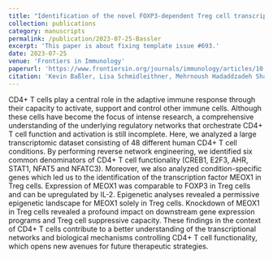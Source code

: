 ```yaml
---
title: "Identification of the novel FOXP3-dependent Treg cell transcription factor MEOX1 by high-dimensional analysis of human CD4+ T cells"
collection: publications
category: manuscripts
permalink: /publication/2023-07-25-Bassler
excerpt: 'This paper is about fixing template issue #693.'
date: 2023-07-25
venue: 'Frontiers in Immunology'
paperurl: 'https://www.frontiersin.org/journals/immunology/articles/10.3389/fimmu.2023.1107397/full'
citation: 'Kevin Baßler, Lisa Schmidleithner, Mehrnoush Hadaddzadeh Shakiba, Tarek Elmzzahi, Maren Köhne, Stefan Floess, Rebekka Scholz, Naganari Ohkura, Timothy Sadlon, Kathrin Klee, <b>Anna Neubauer</b>, Shimon Sakaguchi, Simon C Barry, Jochen Huehn, <b>Lorenzo Bonaguro*</b>, Thomas Ulas, Marc Beyer. (2023). &quot;Identification of the novel FOXP3-dependent Treg cell transcription factor MEOX1 by high-dimensional analysis of human CD4+ T cells.&quot; <i>Frontiers in Immunology</i>. 14.'
---
```


CD4+ T cells play a central role in the adaptive immune response through their capacity to activate, support and control other immune cells. Although these cells have become the focus of intense research, a comprehensive understanding of the underlying regulatory networks that orchestrate CD4+ T cell function and activation is still incomplete. Here, we analyzed a large transcriptomic dataset consisting of 48 different human CD4+ T cell conditions. By performing reverse network engineering, we identified six common denominators of CD4+ T cell functionality (CREB1, E2F3, AHR, STAT1, NFAT5 and NFATC3). Moreover, we also analyzed condition-specific genes which led us to the identification of the transcription factor MEOX1 in Treg cells. Expression of MEOX1 was comparable to FOXP3 in Treg cells and can be upregulated by IL-2. Epigenetic analyses revealed a permissive epigenetic landscape for MEOX1 solely in Treg cells. Knockdown of MEOX1 in Treg cells revealed a profound impact on downstream gene expression programs and Treg cell suppressive capacity. These findings in the context of CD4+ T cells contribute to a better understanding of the transcriptional networks and biological mechanisms controlling CD4+ T cell functionality, which opens new avenues for future therapeutic strategies.